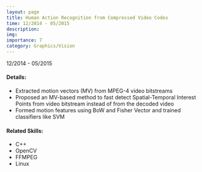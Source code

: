 ```yaml
---
layout: page
title: Human Action Recognition from Compressed Video Codes
time: 12/2014 - 05/2015  
description: 
img:
importance: 7
category: Graphics/Vision
---
```


12/2014 - 05/2015  


#### Details:

- Extracted motion vectors (MV) from MPEG-4 video bitstreams
- Proposed an MV-based method to fast detect Spatial-Temporal Interest Points from video bitstream instead of from the decoded video
- Formed motion features using BoW and Fisher Vector and trained classifiers like SVM

#### Related Skills:
- C++
- OpenCV
- FFMPEG
- Linux